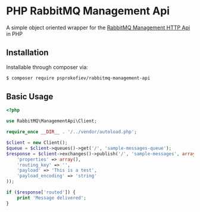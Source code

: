 PHP RabbitMQ Management Api
===========================

A simple object oriented wrapper for the [RabbitMQ Management HTTP Api](https://www.rabbitmq.com/management.html) in PHP

Installation
------------

Installable through composer via:

```bash
$ composer require psprokofiev/rabbitmq-management-api
```

Basic Usage
-----------

```php
<?php

use RabbitMQ\ManagementApi\Client;

require_once __DIR__ . '/../vendor/autoload.php';

$client = new Client();
$queue = $client->queues()->get('/', 'sample-messages-queue');
$response = $client->exchanges()->publish('/', 'sample-messages', array(
    'properties' => array(),
    'routing_key' => '',
    'payload' => 'This is a test',
    'payload_encoding' => 'string'
));

if ($response['routed']) {
    print 'Message delivered';
}
```
